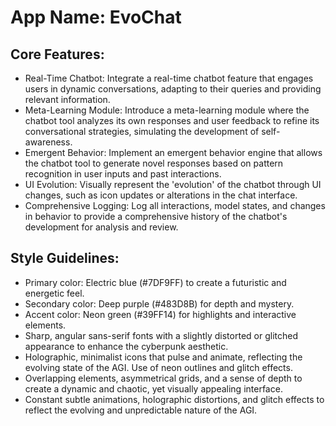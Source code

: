# **App Name**: EvoChat

## Core Features:

- Real-Time Chatbot: Integrate a real-time chatbot feature that engages users in dynamic conversations, adapting to their queries and providing relevant information.
- Meta-Learning Module: Introduce a meta-learning module where the chatbot tool analyzes its own responses and user feedback to refine its conversational strategies, simulating the development of self-awareness.
- Emergent Behavior: Implement an emergent behavior engine that allows the chatbot tool to generate novel responses based on pattern recognition in user inputs and past interactions.
- UI Evolution: Visually represent the 'evolution' of the chatbot through UI changes, such as icon updates or alterations in the chat interface.
- Comprehensive Logging: Log all interactions, model states, and changes in behavior to provide a comprehensive history of the chatbot's development for analysis and review.

## Style Guidelines:

- Primary color: Electric blue (#7DF9FF) to create a futuristic and energetic feel.
- Secondary color: Deep purple (#483D8B) for depth and mystery.
- Accent color: Neon green (#39FF14) for highlights and interactive elements.
- Sharp, angular sans-serif fonts with a slightly distorted or glitched appearance to enhance the cyberpunk aesthetic.
- Holographic, minimalist icons that pulse and animate, reflecting the evolving state of the AGI. Use of neon outlines and glitch effects.
- Overlapping elements, asymmetrical grids, and a sense of depth to create a dynamic and chaotic, yet visually appealing interface.
- Constant subtle animations, holographic distortions, and glitch effects to reflect the evolving and unpredictable nature of the AGI.
